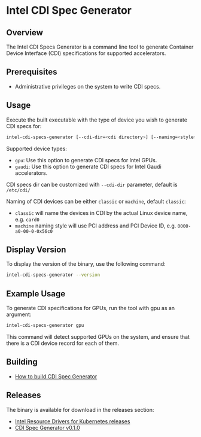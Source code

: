 # Intel CDI Spec Generator

## Overview
The Intel CDI Specs Generator is a command line tool to generate Container Device Interface (CDI) specifications for supported accelerators.

## Prerequisites
- Administrative privileges on the system to write CDI specs.

## Usage
Execute the built executable with the type of device you wish to generate CDI specs for:
```bash
intel-cdi-specs-generator [--cdi-dir=<cdi directory>] [--naming=<style>] <gpu | gaudi>
```

Supported device types:
- `gpu`: Use this option to generate CDI specs for Intel GPUs.
- `gaudi`: Use this option to generate CDI specs for Intel Gaudi accelerators.

CDI specs dir can be customized with `--cdi-dir` parameter, default is `/etc/cdi/`

Naming of CDI devices can be either `classic` or `machine`, default `classic`:
- `classic` will name the devices in CDI by the actual Linux device name, e.g. `card0`
- `machine` naming style will use PCI address and PCI Device ID, e.g. `0000-a0-00-0-0x56c0`

## Display Version
To display the version of the binary, use the following command:
```bash
intel-cdi-specs-generator --version
```

## Example Usage
To generate CDI specifications for GPUs, run the tool with gpu as an argument:
```bash
intel-cdi-specs-generator gpu
```
This command will detect supported GPUs on the system, and ensure that there is a CDI device record for each of them.


## Building
- [How to build CDI Spec Generator](BUILD.md)

## Releases
The binary is available for download in the releases section:
- [Intel Resource Drivers for Kubernetes releases](https://github.com/intel/intel-resource-drivers-for-kubernetes/releases)
- [CDI Spec Generator v0.1.0](https://github.com/intel/intel-resource-drivers-for-kubernetes/releases/tag/specs-generator-v0.1.0)
